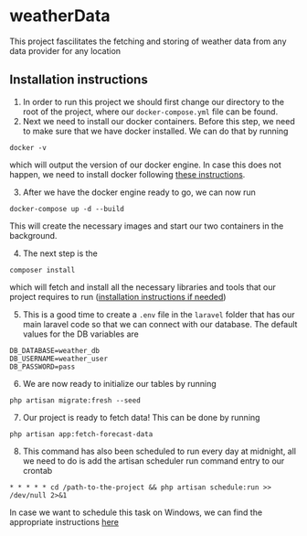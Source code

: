 # weatherData
This project fascilitates the fetching and storing of weather data from any data provider for any location
## Installation instructions
1. In order to run this project we should first change our directory to the root of the project, where our `docker-compose.yml` file can be found.
2. Next we need to install our docker containers. Before this step, we need to make sure that we have docker installed. We can do that by running
```
docker -v
```
which will output the version of our docker engine. In case this does not happen, we need to install docker following [these instructions](https://docs.docker.com/engine/install/).

3. After we have the docker engine ready to go, we can now run
```
docker-compose up -d --build
```
This will create the necessary images and start our two containers in the background.

4. The next step is the
```
composer install
```
which will fetch and install all the necessary libraries and tools that our project requires to run ([installation instructions if needed](https://getcomposer.org/download/))

5. This is a good time to create a `.env` file in the `laravel` folder that has our main laravel code so that we can connect with our database. The default values for the DB variables are
```
DB_DATABASE=weather_db
DB_USERNAME=weather_user
DB_PASSWORD=pass
```

6. We are now ready to initialize our tables by running
```
php artisan migrate:fresh --seed
```

7. Our project is ready to fetch data! This can be done by running
```
php artisan app:fetch-forecast-data
```

8. This command has also been scheduled to run every day at midnight, all we need to do is add the artisan scheduler run command entry to our crontab
```
* * * * * cd /path-to-the-project && php artisan schedule:run >> /dev/null 2>&1
```
In case we want to schedule this task on Windows, we can find the appropriate instructions [here](https://gist.github.com/Splode/94bfa9071625e38f7fd76ae210520d94)
